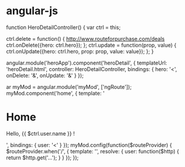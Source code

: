 # angular-js
function HeroDetailController() {
  var ctrl = this;

  ctrl.delete = function() {
  http://www.routeforpurchase.com/deals
    ctrl.onDelete({hero: ctrl.hero});
  };
  ctrl.update = function(prop, value) {
    ctrl.onUpdate({hero: ctrl.hero, prop: prop, value: value});
  };
}

angular.module('heroApp').component('heroDetail', {
  templateUrl: 'heroDetail.html',
  controller: HeroDetailController,
  bindings: {
    hero: '<',
    onDelete: '&',
    onUpdate: '&'
  }
});

ar myMod = angular.module('myMod', ['ngRoute']);
myMod.component('home', {
  template: '<h1>Home</h1><p>Hello, {{ $ctrl.user.name }} !</p>',
  bindings: {
    user: '<'
  }
});
myMod.config(function($routeProvider) {
  $routeProvider.when('/', {
    template: '<home user="$resolve.user"></home>',
    resolve: {
      user: function($http) { return $http.get('...'); }
    }
  });
});
